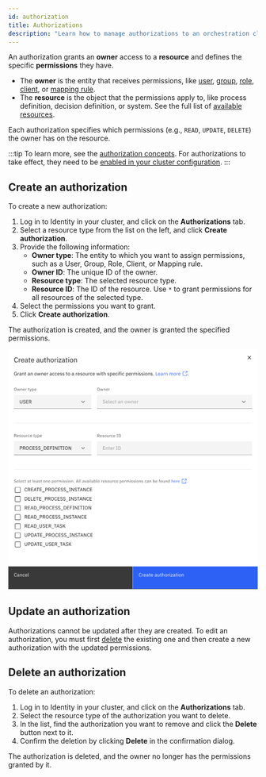 ```yaml
---
id: authorization
title: Authorizations
description: "Learn how to manage authorizations to an orchestration cluster."
---
```


An authorization grants an **owner** access to a **resource** and defines the specific **permissions** they have.

- The **owner** is the entity that receives permissions, like [user](user.md), [group](group.md), [role](role.md), [client](client.md), or [mapping rule](mapping-rules.md).
- The **resource** is the object that the permissions apply to, like process definition, decision definition, or system. See the full list of [available resources](/components/concepts/access-control/authorizations.md#available-resources).

Each authorization specifies which permissions (e.g., `READ`, `UPDATE`, `DELETE`) the owner has on the resource.

:::tip
To learn more, see the [authorization concepts](/components/concepts/access-control/authorizations.md). For authorizations to take effect, they need to be [enabled in your cluster configuration](/components/concepts/access-control/authorizations.md#configuration).
:::

## Create an authorization

To create a new authorization:

1. Log in to Identity in your cluster, and click on the **Authorizations** tab.
2. Select a resource type from the list on the left, and click **Create authorization**.
3. Provide the following information:
   - **Owner type**: The entity to which you want to assign permissions, such as a User, Group, Role, Client, or Mapping rule.
   - **Owner ID**: The unique ID of the owner.
   - **Resource type**: The selected resource type.
   - **Resource ID**: The ID of the resource. Use `*` to grant permissions for all resources of the selected type.
4. Select the permissions you want to grant.
5. Click **Create authorization**.

The authorization is created, and the owner is granted the specified permissions.

![identity-create-authorization-tab](./img/create-authorization-tab.png)

## Update an authorization

Authorizations cannot be updated after they are created. To edit an authorization, you must first [delete](#delete-an-authorization) the existing one and then create a new authorization with the updated permissions.

## Delete an authorization

To delete an authorization:

1. Log in to Identity in your cluster, and click on the **Authorizations** tab.
2. Select the resource type of the authorization you want to delete.
3. In the list, find the authorization you want to remove and click the **Delete** button next to it.
4. Confirm the deletion by clicking **Delete** in the confirmation dialog.

The authorization is deleted, and the owner no longer has the permissions granted by it.
